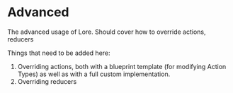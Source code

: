 # Advanced

The advanced usage of Lore. Should cover how to override actions, reducers

Things that need to be added here:

1. Overriding actions, both with a blueprint template (for modifying Action Types) as well as with a full custom
implementation.
2. Overriding reducers
